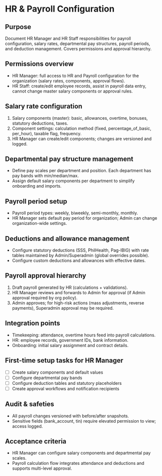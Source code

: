 # HR & Payroll Configuration

## Purpose
Document HR Manager and HR Staff responsibilities for payroll configuration, salary rates, departmental pay structures, payroll periods, and deduction management. Covers permissions and approval hierarchy.

## Permissions overview
- HR Manager: full access to HR and Payroll configuration for the organization (salary rates, components, approval flows).
- HR Staff: create/edit employee records, assist in payroll data entry, cannot change master salary components or approval rules.

## Salary rate configuration
1. Salary components (master): basic, allowances, overtime, bonuses, statutory deductions, taxes.
2. Component settings: calculation method (fixed, percentage_of_basic, per_hour), taxable flag, frequency.
3. HR Manager can create/edit components; changes are versioned and logged.

## Departmental pay structure management
- Define pay scales per department and position. Each department has pay bands with min/median/max.
- Assign default salary components per department to simplify onboarding and imports.

## Payroll period setup
- Payroll period types: weekly, biweekly, semi-monthly, monthly.
- HR Manager sets default pay period for organization; Admin can change organization-wide settings.

## Deductions and allowance management
- Configure statutory deductions (SSS, PhilHealth, Pag-IBIG) with rate tables maintained by Admin/Superadmin (global overrides possible).
- Configure custom deductions and allowances with effective dates.

## Payroll approval hierarchy
1. Draft payroll generated by HR (calculations + validations).
2. HR Manager reviews and forwards to Admin for approval (if Admin approval required by org policy).
3. Admin approves; for high-risk actions (mass adjustments, reverse payments), Superadmin approval may be required.

## Integration points
- Timekeeping: attendance, overtime hours feed into payroll calculations.
- HR: employee records, government IDs, bank information.
- Onboarding: initial salary assignment and contract details.

## First-time setup tasks for HR Manager
- [ ] Create salary components and default values
- [ ] Configure departmental pay bands
- [ ] Configure deduction tables and statutory placeholders
- [ ] Create approval workflows and notification recipients

## Audit & safeties
- All payroll changes versioned with before/after snapshots.
- Sensitive fields (bank_account, tin) require elevated permission to view; access logged.

## Acceptance criteria
- HR Manager can configure salary components and departmental pay scales.
- Payroll calculation flow integrates attendance and deductions and supports multi-level approval.
